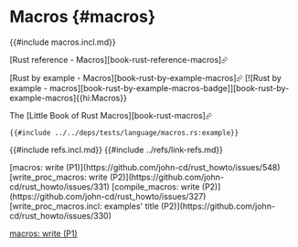 # Macros {#macros}

{{#include macros.incl.md}}

[Rust reference - Macros][book-rust-reference-macros]⮳

[Rust by example - Macros][book-rust-by-example-macros]⮳ [![Rust by example - macros][book-rust-by-example-macros-badge]][book-rust-by-example-macros]{{hi:Macros}}

The [Little Book of Rust Macros][book-rust-macros]⮳

```rust,editable
{{#include ../../deps/tests/language/macros.rs:example}}
```

{{#include refs.incl.md}}
{{#include ../refs/link-refs.md}}

<div class="hidden">
[macros: write (P1)](https://github.com/john-cd/rust_howto/issues/548)
[write_proc_macros: write (P2)](https://github.com/john-cd/rust_howto/issues/331)
[compile_macros: write (P2)](https://github.com/john-cd/rust_howto/issues/327)
[write_proc_macros.incl: examples' title (P2)](https://github.com/john-cd/rust_howto/issues/330)

[macros: write (P1)](https://github.com/john-cd/rust_howto/issues/548)

</div>

